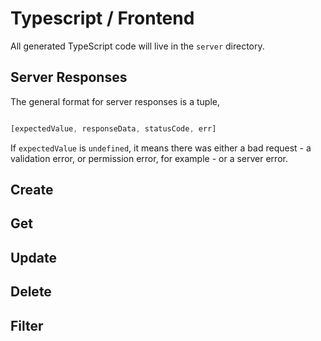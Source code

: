 # Typescript / Frontend

All generated TypeScript code will live in the `server` directory.

## Server Responses

The general format for server responses is a tuple,

```typescript

[expectedValue, responseData, statusCode, err]

```

If `expectedValue` is `undefined`, it means there was either a bad
request - a validation error, or permission error, for example - or a
server error.

## Create

## Get

## Update

## Delete

## Filter

